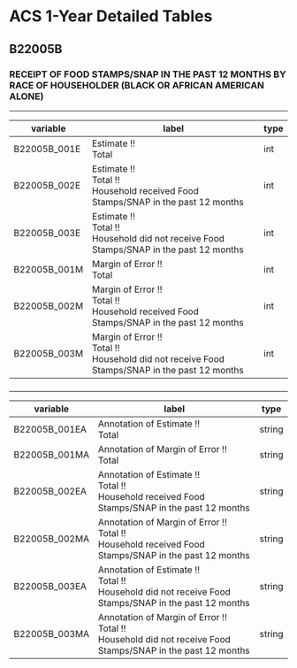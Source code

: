 # ACS 1-Year Detailed Tables

## B22005B

### RECEIPT OF FOOD STAMPS/SNAP IN THE PAST 12 MONTHS BY RACE OF HOUSEHOLDER (BLACK OR AFRICAN AMERICAN ALONE)

___

| variable | label | type |
| ----- | ----- | ----- |
| B22005B_001E | Estimate !!<br>Total | int |
| B22005B_002E | Estimate !!<br>Total !!<br>Household received Food Stamps/SNAP in the past 12 months | int |
| B22005B_003E | Estimate !!<br>Total !!<br>Household did not receive Food Stamps/SNAP in the past 12 months | int |
| B22005B_001M | Margin of Error !!<br>Total | int |
| B22005B_002M | Margin of Error !!<br>Total !!<br>Household received Food Stamps/SNAP in the past 12 months | int |
| B22005B_003M | Margin of Error !!<br>Total !!<br>Household did not receive Food Stamps/SNAP in the past 12 months | int |
### 

___

| variable | label | type |
| ----- | ----- | ----- |
| B22005B_001EA | Annotation of Estimate !!<br>Total | string |
| B22005B_001MA | Annotation of Margin of Error !!<br>Total | string |
| B22005B_002EA | Annotation of Estimate !!<br>Total !!<br>Household received Food Stamps/SNAP in the past 12 months | string |
| B22005B_002MA | Annotation of Margin of Error !!<br>Total !!<br>Household received Food Stamps/SNAP in the past 12 months | string |
| B22005B_003EA | Annotation of Estimate !!<br>Total !!<br>Household did not receive Food Stamps/SNAP in the past 12 months | string |
| B22005B_003MA | Annotation of Margin of Error !!<br>Total !!<br>Household did not receive Food Stamps/SNAP in the past 12 months | string |

